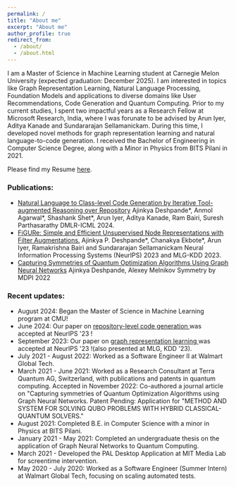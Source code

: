 ```yaml
---
permalink: /
title: "About me"
excerpt: "About me"
author_profile: true
redirect_from: 
  - /about/
  - /about.html
---
```


I am a Master of Science in Machine Learning student at Carnegie Melon University (expected graduation: December 2025). I am interested in topics like Graph Representation Learning, Natural Language Processing, Foundation Models and applications to diverse domains like User Recommendations, Code Generation and Quantum Computing. Prior to my current studies, I spent two impactful years as a Research Fellow at Microsoft Research, India, where I was forunate to be advised by Arun Iyer, Aditya Kanade and Sundararajan Sellamanickam. During this time, I developed novel methods for graph representation learning and natural language-to-code generation. I received the Bachelor of Engineering in Computer Science Degree, along with a Minor in Physics from BITS Pilani in 2021. 

Please find my Resume <a href="https://drive.google.com/file/d/1VytMI2sQT_ssPSvIvxxixre2KqXSvzxX/view?usp=share_link">here</a>. 

<h3>Publications:</h3>
<ul>
<li> <a href="https://arxiv.org/abs/2405.01573"> Natural Language to Class-level Code Generation by Iterative Tool-augmented Reasoning over Repository</a>
Ajinkya Deshpande*, Anmol Agarwal*, Shashank Shet*, Arun Iyer, Aditya Kanade, Ram Bairi, Suresh Parthasarathy
DMLR-ICML 2024.</li>
<li> <a href="https://neurips.cc/virtual/2023/poster/69941"> FiGURe: Simple and Efficient Unsupervised Node Representations with Filter Augmentations.</a>
Ajinkya P. Deshpande*, Chanakya Ekbote*, Arun Iyer, Ramakrishna Bairi and Sundararajan Sellamanickam
Neural Information Processing Systems (NeurIPS) 2023 and MLG-KDD 2023.</li>
<li> <a href="https://www.mdpi.com/2073-8994/14/12/2593">Capturing Symmetries of Quantum Optimization Algorithms Using Graph Neural Networks</a>
Ajinkya Deshpande, Alexey Melnikov
Symmetry by MDPI 2022</li>
</ul>

<h3>Recent updates:</h3>
<ul>
  <li>August 2024: Began the Master of Science in Machine Learning program at CMU!</li>    
  <li>June 2024: Our paper on <a href="https://arxiv.org/abs/2405.01573"> repository-level code generation </a> was accepted at NeurIPS '23 !</li>  
  <li>September 2023: Our paper on <a href="https://neurips.cc/virtual/2023/poster/69941"> graph representation learning </a>was accepted at NeurIPS '23 !(also presented at MLG, KDD '23).</li>  
  <li>July 2021 - August 2022: Worked as a Software Engineer II at Walmart Global Tech.</li>
  <li>March 2021 - June 2021: Worked as a Research Consultant at Terra Quantum AG, Switzerland, with publications and patents in quantum computing. Accepted in November 2022: Co-authored a journal article on "Capturing symmetries of Quantum Optimization Algorithms using Graph Neural Networks. Patent Pending: Application for "METHOD AND SYSTEM FOR SOLVING QUBO PROBLEMS WITH HYBRID CLASSICAL-QUANTUM SOLVERS."</li>
  <li>August 2021: Completed B.E. in Computer Science with a minor in Physics at BITS Pilani.</li>  
  <li>January 2021 - May 2021: Completed an undergraduate thesis on the application of Graph Neural Networks to Quantum Computing.</li>
  <li>March 2021 - Developed the PAL Desktop Application at MIT Media Lab for screentime intervention.</li>
  <li>May 2020 - July 2020: Worked as a Software Engineer (Summer Intern) at Walmart Global Tech, focusing on scaling automated tests.</li>  
</ul>
